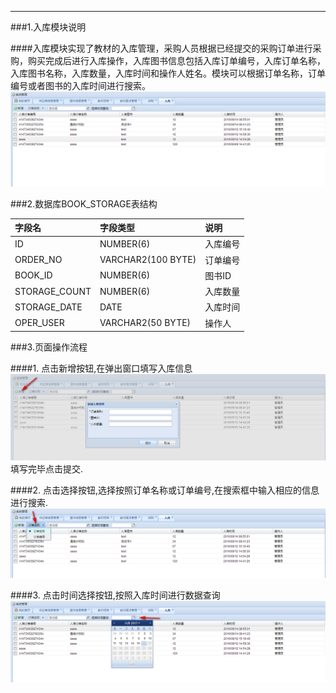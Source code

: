 ****

###1.入库模块说明

####入库模块实现了教材的入库管理，采购人员根据已经提交的采购订单进行采购，购买完成后进行入库操作，入库图书信息包括入库订单编号，入库订单名称，入库图书名称，入库数量，入库时间和操作人姓名。模块可以根据订单名称，订单编号或者图书的入库时间进行搜索。![](/assets/2017-06-16_154646.png)

###2.数据库BOOK_STORAGE表结构

| 字段名|字段类型|说明|
| :---|:---|:---|
|ID           |   NUMBER(6)          |     入库编号|
|ORDER_NO     |   VARCHAR2(100 BYTE) |       订单编号|
|BOOK_ID      |   NUMBER(6)          |       图书ID|
|STORAGE_COUNT|   NUMBER(6)          |     入库数量|
|STORAGE_DATE |   DATE               |     入库时间|
|OPER_USER    |   VARCHAR2(50 BYTE)  |        操作人|



###3.页面操作流程

####1. 点击新增按钮,在弹出窗口填写入库信息![](/assets/2017-06-16_155323.png)填写完毕点击提交.

####2. 点击选择按钮,选择按照订单名称或订单编号,在搜索框中输入相应的信息进行搜索.
![](/assets/2017-06-16_155435.png)


####3. 点击时间选择按钮,按照入库时间进行数据查询
![](/assets/2017-06-16_155600.png)
